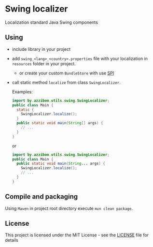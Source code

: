 # Swing localizer
Localization standard Java Swing components

## Using

  - include library in your project
  - add ```swing_<lang>_<country>.properties``` file with your localization in ```resources``` folder in your project.
    - or create your custom ```BundleStore``` with use [SPI](https://en.wikipedia.org/wiki/Service_provider_interface)
  - call static method ```localize``` from class ```SwingLocalizer```.
  
    Examples: 
    ```java
    import by.azzibom.utils.swing.SwingLocalizer;
    public class Main {
      static {
        SwingLocalizer.localize();
      }
      public static void main(String[] args) {
        // ...
      }
    }
    ```
    or
    ```java
    import by.azzibom.utils.swing.SwingLocalizer;
    public class Main {
      public static void main(String... args) {
        SwingLocalizer.localize();
        // ...
      }
    }
    ```

## Compile and packaging

  Using ```Maven```
    in project root directory
    execute ```mvn clean package```.

## License
This project is licensed under the MIT License - see the [LICENSE](LICENSE) file for details
